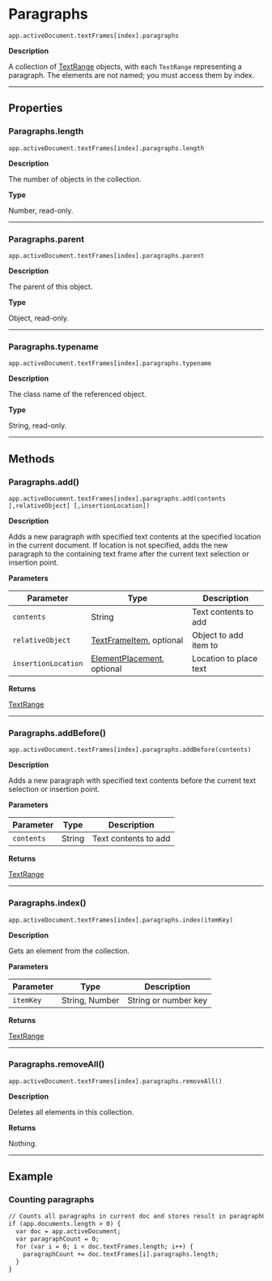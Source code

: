 <a id="jsobjref-paragraphs"></a>

# Paragraphs

`app.activeDocument.textFrames[index].paragraphs`

**Description**

A collection of [TextRange](TextRange.md#jsobjref-textrange) objects, with each `TextRange` representing a paragraph. The elements are not named; you must access them by index.

---

## Properties

<a id="jsobjref-paragraphs-length"></a>

### Paragraphs.length

`app.activeDocument.textFrames[index].paragraphs.length`

**Description**

The number of objects in the collection.

**Type**

Number, read-only.

---

<a id="jsobjref-paragraphs-parent"></a>

### Paragraphs.parent

`app.activeDocument.textFrames[index].paragraphs.parent`

**Description**

The parent of this object.

**Type**

Object, read-only.

---

<a id="jsobjref-paragraphs-typename"></a>

### Paragraphs.typename

`app.activeDocument.textFrames[index].paragraphs.typename`

**Description**

The class name of the referenced object.

**Type**

String, read-only.

---

## Methods

<a id="jsobjref-paragraphs-add"></a>

### Paragraphs.add()

`app.activeDocument.textFrames[index].paragraphs.add(contents [,relativeObject] [,insertionLocation])`

**Description**

Adds a new paragraph with specified text contents at the specified location in the current document. If location is not specified, adds the new paragraph to the containing text frame after the current text selection or insertion point.

**Parameters**

| Parameter           | Type                                                                                               | Description            |
|---------------------|----------------------------------------------------------------------------------------------------|------------------------|
| `contents`          | String                                                                                             | Text contents to add   |
| `relativeObject`    | [TextFrameItem](TextFrameItem.md#jsobjref-textframeitem), optional                                 | Object to add item to  |
| `insertionLocation` | [ElementPlacement](scripting-constants.md#jsobjref-scripting-constants-elementplacement), optional | Location to place text |

**Returns**

[TextRange](TextRange.md#jsobjref-textrange)

---

<a id="jsobjref-paragraphs-addbefore"></a>

### Paragraphs.addBefore()

`app.activeDocument.textFrames[index].paragraphs.addBefore(contents)`

**Description**

Adds a new paragraph with specified text contents before the current text selection or insertion point.

**Parameters**

| Parameter   | Type   | Description          |
|-------------|--------|----------------------|
| `contents`  | String | Text contents to add |

**Returns**

[TextRange](TextRange.md#jsobjref-textrange)

---

<a id="jsobjref-paragraphs-index"></a>

### Paragraphs.index()

`app.activeDocument.textFrames[index].paragraphs.index(itemKey)`

**Description**

Gets an element from the collection.

**Parameters**

| Parameter   | Type           | Description          |
|-------------|----------------|----------------------|
| `itemKey`   | String, Number | String or number key |

**Returns**

[TextRange](TextRange.md#jsobjref-textrange)

---

<a id="jsobjref-paragraphs-removeall"></a>

### Paragraphs.removeAll()

`app.activeDocument.textFrames[index].paragraphs.removeAll()`

**Description**

Deletes all elements in this collection.

**Returns**

Nothing.

---

## Example

### Counting paragraphs

```default
// Counts all paragraphs in current doc and stores result in paragraphCount
if (app.documents.length > 0) {
  var doc = app.activeDocument;
  var paragraphCount = 0;
  for (var i = 0; i < doc.textFrames.length; i++) {
    paragraphCount += doc.textFrames[i].paragraphs.length;
  }
}
```
